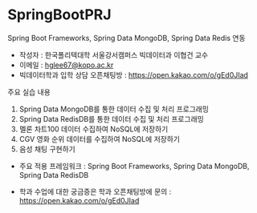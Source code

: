 # SpringBootPRJ
Spring Boot Frameworks, Spring Data MongoDB, Spring Data Redis 연동

* 작성자 : 한국폴리텍대학 서울강서캠퍼스 빅데이터과 이협건 교수
* 이메일 : hglee67@kopo.ac.kr
* 빅데이터학과 입학 상담 오픈채팅방 : https://open.kakao.com/o/gEd0JIad

주요 실습 내용
1. Spring Data MongoDB를 통한 데이터 수집 및 처리 프로그래밍
2. Spring Data RedisDB를 통한 데이터 수집 및 처리 프로그래밍
3. 멜론 차트100 데이터 수집하여 NoSQL에 저장하기
4. CGV 영화 순위 데이터를 수집하여 NoSQL에 저장하기
5. 음성 채팅 구현하기

* 주요 적용 프레임워크 : Spring Boot Frameworks, Spring Data MongoDB, Spring Data RedisDB

* 학과 수업에 대한 궁금증은 학과 오픈채팅방에 문의 : https://open.kakao.com/o/gEd0JIad
